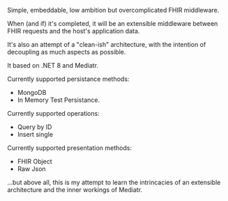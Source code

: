 Simple, embeddable, low ambition but overcomplicated FHIR middleware.

When (and if) it's completed, it will be an extensible middleware between FHIR requests and the host's application data.

It's also an attempt of a "clean-ish" architecture, with the intention of decoupling as much aspects as possible. 

It based on .NET 8 and Mediatr.

Currently supported persistance methods:
- MongoDB
- In Memory Test Persistance.

Currently supported operations:
- Query by ID
- Insert single

Currently supported presentation methods:
- FHIR Object
- Raw Json

...but above all, this is my attempt to learn the intrincacies of an extensible architecture and the inner workings of Mediatr.

